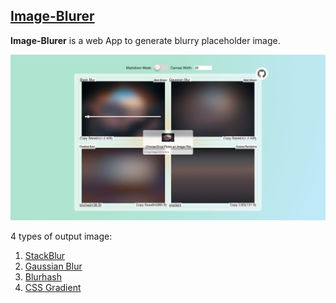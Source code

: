## [Image-Blurer](https://lynanbreeze.github.io/image-blurer/)

**Image-Blurer** is a web App to generate blurry placeholder image.

![](https://github.com/LynanBreeze/image-blurer/blob/main/public/img/image-blurrer.jpg?raw=true)

4 types of output image:

1. [StackBlur](https://github.com/flozz/StackBlur)
2. [Gaussian Blur](https://github.com/andr83/glur)
3. [Blurhash](https://blurha.sh/)
4. [CSS Gradient](https://github.com/peterekepeter/image-to-gradient)
